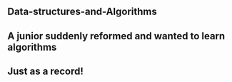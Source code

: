## Data-structures-and-Algorithms
## A junior suddenly reformed and wanted to learn algorithms
## Just as a record!